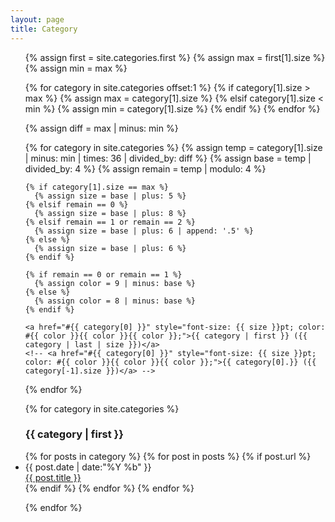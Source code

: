 ```yaml
---
layout: page
title: Category
---
```

<ul class="category" id="group">

<!-- 分類雲 -->
<div id="cloud">
  <!-- 分類雲字體大小設定 -->
  {% assign first = site.categories.first %}
  {% assign max = first[1].size %}
  {% assign min = max %}

  {% for category in site.categories offset:1 %}
    {% if category[1].size > max %}
      {% assign max = category[1].size %}
    {% elsif category[1].size < min %}
      {% assign min = category[1].size %}
    {% endif %}
  {% endfor %}

  {% assign diff = max | minus: min %}

  {% for category in site.categories %}
    {% assign temp = category[1].size | minus: min | times: 36 | divided_by: diff %}
    {% assign base = temp | divided_by: 4 %}
    {% assign remain = temp | modulo: 4 %}

    {% if category[1].size == max %}
      {% assign size = base | plus: 5 %}
    {% elsif remain == 0 %}
      {% assign size = base | plus: 8 %}
    {% elsif remain == 1 or remain == 2 %}
      {% assign size = base | plus: 6 | append: '.5' %}
    {% else %}
      {% assign size = base | plus: 6 %}
    {% endif %}

    {% if remain == 0 or remain == 1 %}
      {% assign color = 9 | minus: base %}
    {% else %}
      {% assign color = 8 | minus: base %}
    {% endif %}
    
    <a href="#{{ category[0] }}" style="font-size: {{ size }}pt; color: #{{ color }}{{ color }}{{ color }};">{{ category | first }} ({{ category | last | size }})</a>
    <!-- <a href="#{{ category[0] }}" style="font-size: {{ size }}pt; color: #{{ color }}{{ color }}{{ color }};">{{ category[0].}} ({{ category[-1].size }})</a> -->
  {% endfor %}
</div>

<!-- 依類別分類 -->
{% for category in site.categories %}
  <h3 id="{{ category[0] }}">{{ category | first }}</h3> 
    {% for posts in category %}
      {% for post in posts %}
      	{% if post.url %}
        <li>    
          <div class="month">{{ post.date | date:"%Y %b" }}</div>
          <div class="post-title"><a href="{{ post.url | relative_url }}">{{ post.title }}</a></div>
        </li>
        {% endif %}
      {% endfor %}
    {% endfor %}
    
  
{% endfor %}
</ul>



